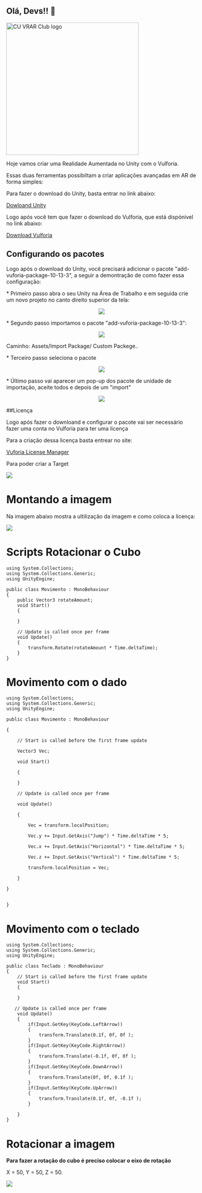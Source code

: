 ## Olá, Devs!! 👋

<a href="http://www.colorado.edu/studentgroups/vrarclub/">
    <img src="https://github.com/jkredzvr/Unity-Vuforia-Tutorial/blob/master/Screenshots/VRLogo.png" alt="CU VRAR Club logo" title="CU VRAR Club logo" align="center" height="350" />
</a>

<p> Hoje vamos criar uma Realidade Aumentada no Unity com o Vulforia. </p>
<p>Essas duas ferramentas possibiltam a criar aplicações avançadas em AR de forma simples:</p>
<p>Para fazer o download do Unity, basta entrar no link abaixo: </p>
<p><a href= "https://unity.com/pt/download">Dowloand Unity<a/></p>

<p></p>
<p>Logo após você tem que fazer o download do Vulforia, que está dispónivel no link abaixo: </p>
<p> <a href="https://developer.vuforia.com/vui/auth/login?url=%2Fdownloads%2Fsdk%3F_%3D1678117884"> Download Vulforia</a></p>

## Configurando os pacotes

<p>Logo após o download do Unity, você precisará adicionar o pacote "add-vuforia-package-10-13-3", a seguir a demontração de como fazer essa configuração:</p>
<p> * Primeiro passo abra o seu Unity na Área de Trabalho e em seguida crie um novo projeto no canto direito superior da tela:</p>
<p align="center">
<img src="criar.png" align="center">
</p>

<p> * Segundo passo importamos o pacote "add-vuforia-package-10-13-3":</p> 
<p align="center">
<img src="primeiro.png" align="center">
</p>
<p>Caminho: Assets/Import Package/ Custom Packege..</p>

<p> * Terceiro passo seleciona o pacote</p>
<p align="center">
<img src="segunda.png" align="center">
</p>

<p> * Último passo vai aparecer um pop-up dos pacote de unidade de importação, aceite todos e depois de um "import"</p>
<p align="center">
<img src="terceiro.png" align="center">
</p>

##Licença 

<p></p>
<p>Logo após fazer o downloand e configurar o pacote vai ser necessário fazer uma conta no Vulforia para ter uma licença </p>
<p>Para a criação dessa licença basta entrear no site: </p>
<p><a href= "https://developer.vuforia.com/vui/auth/login" > Vuforia License Manager <a/></p>

<p>Para poder criar a Target</p>
<p></p>
<img src="Target.png" align="center"/>

<p></p>

# Montando a imagem 
<p>Na imagem abaixo mostra a ultilização da imagem e como coloca a licença:</p>
<img src="License.png" align="center"/>
<p></p>

# Scripts Rotacionar o Cubo 

```javascrip
using System.Collections;
using System.Collections.Generic;
using UnityEngine;

public class Movimento : MonoBehaviour
{
    public Vector3 rotateAmount;
    void Start()
    {
        
    }

    // Update is called once per frame
    void Update()
    {
        transform.Rotate(rotateAmount * Time.deltaTime);
    }
}
```

# Movimento com o dado 
```javascrip
using System.Collections;
using System.Collections.Generic;
using UnityEngine;

public class Movimento : MonoBehaviour

{

    // Start is called before the first frame update

    Vector3 Vec;

    void Start()

    {    

    }

    // Update is called once per frame

    void Update()

    {

        Vec = transform.localPosition;

        Vec.y += Input.GetAxis("Jump") * Time.deltaTime * 5;

        Vec.x += Input.GetAxis("Horizontal") * Time.deltaTime * 5;

        Vec.z += Input.GetAxis("Vertical") * Time.deltaTime * 5;

        transform.localPosition = Vec;

    }

}


}
```
# Movimento com o teclado 

```javascrip
using System.Collections;
using System.Collections.Generic;
using UnityEngine;

public class Teclado : MonoBehaviour
{
    // Start is called before the first frame update
    void Start()
    {
        
    }

   // Update is called once per frame
    void Update()
    {
        if(Input.GetKey(KeyCode.LeftArrow))
        {
            transform.Translate(0.1f, 0f, 0f );
        }
        if(Input.GetKey(KeyCode.RightArrow))
        {
            transform.Translate(-0.1f, 0f, 0f );
        }
        if(Input.GetKey(KeyCode.DownArrow))
        {
            transform.Translate(0f, 0f, 0.1f );
        }
        if(Input.GetKey(KeyCode.UpArrow))
        {
            transform.Translate(0.1f, 0f, -0.1f );
        }

    }
}
```


# Rotacionar a imagem
**Para fazer a rotação do cubo é preciso colocar o eixo de rotação**
<p>X = 50, Y = 50, Z = 50.</p>
<img src="rotacao.png" align="center"/>
